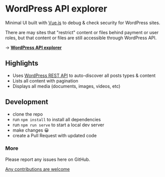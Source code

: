# WordPress API explorer

Minimal UI built with [Vue.js](https://vuejs.org/) to debug & check security for WordPress sites.

There are may sites that "restrict" content or files behind payment or user roles, but that content or files are still accessible through WordPress API.

→ [**WordPress API explorer**](https://wp-api-explorer.pages.dev/)

## Highlights
- Uses [WordPress REST API](https://developer.wordpress.org/rest-api/) to auto-discover all posts types & content
- Lists all content with pagination
- Displays all media (documents, images, videos, etc)

## Development

- clone the repo
- run `npm install` to install all dependencies
- run `npm run serve` to start a local dev server
- make changes 😀
- create a Pull Request with updated code

### More

Please report any issues here on GitHub.

[Any contributions are welcome](CONTRIBUTING.md)
